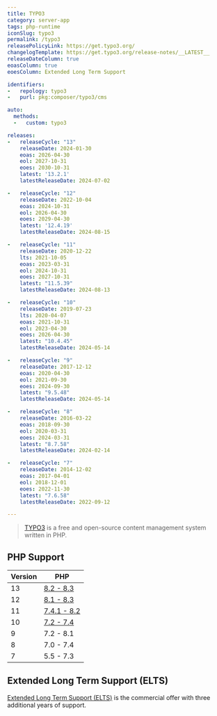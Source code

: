 ```yaml
---
title: TYPO3
category: server-app
tags: php-runtime
iconSlug: typo3
permalink: /typo3
releasePolicyLink: https://get.typo3.org/
changelogTemplate: https://get.typo3.org/release-notes/__LATEST__
releaseDateColumn: true
eoasColumn: true
eoesColumn: Extended Long Term Support

identifiers:
-   repology: typo3
-   purl: pkg:composer/typo3/cms

auto:
  methods:
  -   custom: typo3

releases:
-   releaseCycle: "13"
    releaseDate: 2024-01-30
    eoas: 2026-04-30
    eol: 2027-10-31
    eoes: 2030-10-31
    latest: '13.2.1'
    latestReleaseDate: 2024-07-02

-   releaseCycle: "12"
    releaseDate: 2022-10-04
    eoas: 2024-10-31
    eol: 2026-04-30
    eoes: 2029-04-30
    latest: '12.4.19'
    latestReleaseDate: 2024-08-15

-   releaseCycle: "11"
    releaseDate: 2020-12-22
    lts: 2021-10-05
    eoas: 2023-03-31
    eol: 2024-10-31
    eoes: 2027-10-31
    latest: "11.5.39"
    latestReleaseDate: 2024-08-13

-   releaseCycle: "10"
    releaseDate: 2019-07-23
    lts: 2020-04-07
    eoas: 2021-10-31
    eol: 2023-04-30
    eoes: 2026-04-30
    latest: "10.4.45"
    latestReleaseDate: 2024-05-14

-   releaseCycle: "9"
    releaseDate: 2017-12-12
    eoas: 2020-04-30
    eol: 2021-09-30
    eoes: 2024-09-30
    latest: "9.5.48"
    latestReleaseDate: 2024-05-14

-   releaseCycle: "8"
    releaseDate: 2016-03-22
    eoas: 2018-09-30
    eol: 2020-03-31
    eoes: 2024-03-31
    latest: "8.7.58"
    latestReleaseDate: 2024-02-14

-   releaseCycle: "7"
    releaseDate: 2014-12-02
    eoas: 2017-04-01
    eol: 2018-12-01
    eoes: 2022-11-30
    latest: "7.6.58"
    latestReleaseDate: 2022-09-12

---
```


> [TYPO3](https://typo3.org/) is a free and open-source content management system written in PHP.


## PHP Support

| Version | PHP                                                                 |
|---------|---------------------------------------------------------------------|
| 13      | [8.2 - 8.3](https://get.typo3.org/version/13#system-requirements)   |
| 12      | [8.1 - 8.3](https://get.typo3.org/version/12#system-requirements)   |
| 11      | [7.4.1 - 8.2](https://get.typo3.org/version/11#system-requirements) |
| 10      | [7.2 - 7.4](https://get.typo3.org/version/10#system-requirements)   |
| 9       | 7.2 - 8.1                                                           |
| 8       | 7.0 - 7.4                                                           |
| 7       | 5.5 - 7.3                                                           |

## Extended Long Term Support (ELTS)

[Extended Long Term Support (ELTS)](https://typo3.com/services/extended-support-elts) is the
commercial offer with three additional years of support.

